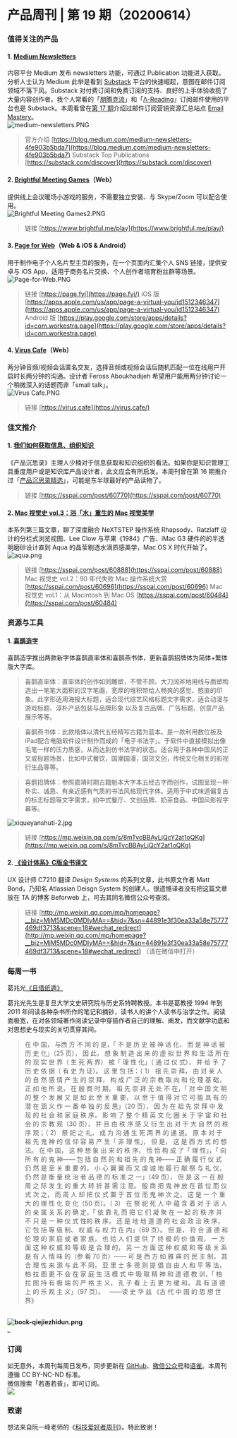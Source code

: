 # 产品周刊 | 第 19 期（20200614）

### 值得关注的产品
<a name="lhS0J"></a>
#### 1. [Medium Newsletters](https://blog.medium.com/medium-newsletters-4fe903b5bda7)
内容平台 Medium 发布 newsletters 功能，可通过 Publication 功能进入获取。分析人士认为 Medium 此举是看到 [Substack](https://substack.com/) 平台的快速崛起，意图在邮件订阅领域不落下风。Substack 对付费订阅和免费订阅的支持、良好的上手体验收揽了大量内容创作者。我个人常看的「[朋腾克流](https://fuckfomo.substack.com/)」和「[Λ-Reading](https://rizime.substack.com/)」订阅邮件使用的平台也是 Substack。本周看曾在[第 17 期](https://www.yuque.com/herbert-chang/productweekly/issue-17#bTpMN)介绍过邮件订阅营销资源汇总站点 [Email Mastery](https://emailmastery.org/)。<br />![medium-newsletters.PNG](https://cdn.nlark.com/yuque/0/2020/png/535404/1592040894756-b33ee859-a842-4086-a933-2e9d7f7ed37c.png#align=left&display=inline&height=551&margin=%5Bobject%20Object%5D&name=medium-newsletters.PNG&originHeight=551&originWidth=976&size=106617&status=done&style=none&width=976)
> 官方介绍 [https://blog.medium.com/medium-newsletters-4fe903b5bda7](https://blog.medium.com/medium-newsletters-4fe903b5bda7)
> Substack Top Publications [https://substack.com/discover](https://substack.com/discover)



<a name="bTpMN"></a>
#### 2. [Brightful Meeting Games](https://www.brightful.me/play/)（Web）
提供线上会议暖场小游戏的服务，不需要独立安装、与 Skype/Zoom 可以配合使用。<br />![Brightful Meeting Games2.PNG](https://cdn.nlark.com/yuque/0/2020/png/535404/1592045359304-3821051c-87f7-41be-bb77-8fffb8117218.png#align=left&display=inline&height=801&margin=%5Bobject%20Object%5D&name=Brightful%20Meeting%20Games2.PNG&originHeight=801&originWidth=1799&size=163272&status=done&style=none&width=1799)
> 链接 [https://www.brightful.me/play](https://www.brightful.me/play/)



<a name="BBxy7"></a>
#### 3. [Page for Web](https://page.fyi)（Web & iOS & Android）
用于制作电子个人名片型主页的服务，在一个页面内汇集个人 SNS 链接，提供安卓与 iOS App，适用于商务名片交换、个人创作者培育粉丝群等场景。<br />![Page-for-Web.PNG](https://cdn.nlark.com/yuque/0/2020/png/535404/1592048387266-514b0305-80ca-41cd-8ffd-ff42f0440194.png#align=left&display=inline&height=738&margin=%5Bobject%20Object%5D&name=Page-for-Web.PNG&originHeight=738&originWidth=1492&size=749721&status=done&style=none&width=1492)
> 链接 [https://page.fyi](https://page.fyi/)
> iOS 版 [https://apps.apple.com/us/app/page-a-virtual-you/id1512346347](https://apps.apple.com/us/app/page-a-virtual-you/id1512346347)
> Android 版 [https://play.google.com/store/apps/details?id=com.workestra.page](https://play.google.com/store/apps/details?id=com.workestra.page)



<a name="FGhv0"></a>
#### 4. [Virus Cafe](https://virus.cafe)（Web）
两分钟音频/视频会话匿名交友，选择音频或视频会话后随机匹配一位在线用户开启时长两分钟的沟通。设计者 Feross Aboukhadijeh 希望用户能用两分钟讨论一个稍微深入的话题而非「small talk」。<br />![Virus Cafe.PNG](https://cdn.nlark.com/yuque/0/2020/png/535404/1592050382672-a11f3bb0-d246-47fd-b0da-0fdc1f302f5d.png#align=left&display=inline&height=847&margin=%5Bobject%20Object%5D&name=Virus%20Cafe.PNG&originHeight=847&originWidth=1903&size=130005&status=done&style=none&width=1903)
> 链接 [https://virus.cafe](https://virus.cafe/)



<a name="4GUbQ"></a>
### 佳文推介
<a name="BhGcP"></a>
#### 1. [我们如何获取信息、组织知识 ](https://sspai.com/post/60770)
《产品沉思录》主理人少楠对于信息获取和知识组织的看法。如果你是知识管理工具重度用户或是知识库产品设计者，此文应会有所启发。本周刊曾在第 16 期推介过「[产品沉思录精选](https://www.yuque.com/herbert-chang/productweekly/issue-16#ZNgud)」，可能是东半球最好的产品读物了。<br />

> 链接 [https://sspai.com/post/60770](https://sspai.com/post/60770)



<a name="M9FMa"></a>
#### 2. [Mac 视觉史 vol.3：浴「水」重生的 Mac 视觉美学](https://sspai.com/post/60888)
本系列第三篇文章，聊了深度融合 NeXTSTEP 操作系统 Rhapsody、Ratzlaff 设计的分栏式浏览视图、Lee Clow 与苹果《1984》广告、iMac G3 硬件的的半透明磨砂设计直到 Aqua 的晶莹剔透水滴质感美学，Mac OS X 时代开始了。<br />![aqua.png](https://cdn.nlark.com/yuque/0/2020/png/535404/1592038212127-7ebdc217-fdfb-49bd-a299-464bcdcfab40.png#align=left&display=inline&height=768&margin=%5Bobject%20Object%5D&name=aqua.png&originHeight=768&originWidth=1024&size=462643&status=done&style=none&width=1024)<br />

> 链接 [https://sspai.com/post/60888](https://sspai.com/post/60888)
> Mac 视觉史 vol.2：90 年代失败 Mac 操作系统大赏 [https://sspai.com/post/60696](https://sspai.com/post/60696)
> Mac 视觉史 vol.1：从 Macintosh 到 Mac OS [https://sspai.com/post/60484](https://sspai.com/post/60484)



<a name="LUn6i"></a>
### 资源与工具
<a name="IwROd"></a>
#### 1. [喜鹊造字](https://mp.weixin.qq.com/s/8mTvcBBAyLjQcY2at1oQKg)
喜鹊造字推出两款新字体喜鹊直率体和喜鹊燕书体，更新喜鹊招牌体为简体+繁体版大字库。
> 喜鹊直率体：直率体的创作如同雕塑，不管不顾、大刀阔斧地用线与面塑构造出一笔笔大面积的汉字笔画，宽厚的堆积带给人畅爽的感觉、憨直的印象。此字形适用海报大标题，适合现代综艺风格标题文字需求，适合动漫与游戏标题、淳朴产品包装与品牌形象 以及复古品牌、广告标题、创意产品展示等等。
> 

> 喜鹊燕书体：此款楷体以清代五经精写古籍为蓝本。是一款利用数位板及iPad配合电脑软件设计制作而成的「电子书法字」。于软件中直接模拟出像毛笔一样的压力质感，从而达到仿书法字的状态。适合用于各种中国风的正文或标题场景，比如中式餐饮，国潮国漫，国货文创，传统文化相关的影视衍生品等等。
> 

> 喜鹊招牌体：参照嘉靖时期古籍魁本大字本五经古字而创作，试图呈现一种朴实、诚恳、有亲近感有气质的书法风格现代字体。适用于中式味道偏复古的标志标题等文字需求，如中式餐厅、文创品牌、奶茶食品、中国风影视字幕等。

![xiqueyanshuti-2.jpg](https://cdn.nlark.com/yuque/0/2020/jpeg/535404/1592042691003-3eed04a0-ffe3-44dc-8b55-0d4084567243.jpeg#align=left&display=inline&height=800&margin=%5Bobject%20Object%5D&name=xiqueyanshuti-2.jpg&originHeight=800&originWidth=800&size=204804&status=done&style=none&width=800)
> 链接 [https://mp.weixin.qq.com/s/8mTvcBBAyLjQcY2at1oQKg](https://mp.weixin.qq.com/s/8mTvcBBAyLjQcY2at1oQKg)



<a name="ZNgud"></a>
#### 2. [《设计体系》C版全书译文](http://mp.weixin.qq.com/mp/homepage?__biz=MjM5MDc0MDIyMA==&hid=7&sn=44891e3f30ea33a58e75777469df3713&scene=18#wechat_redirect)
UX 设计师 C7210 翻译 _Design Systems_ 的系列文章，此书原文作者 Matt Bond，乃知名 Atlassian Deisgn System 的创建人。很遗憾译者没有把这篇文章放在 TA 的博客 Beforweb 上，可去其同名微信公众号查阅。<br />

> 链接 [http://mp.weixin.qq.com/mp/homepage?__biz=MjM5MDc0MDIyMA==&hid=7&sn=44891e3f30ea33a58e75777469df3713&scene=18#wechat_redirect](http://mp.weixin.qq.com/mp/homepage?__biz=MjM5MDc0MDIyMA==&hid=7&sn=44891e3f30ea33a58e75777469df3713&scene=18#wechat_redirect) （请在微信中打开）



<a name="JXzW9"></a>
### 每周一书
葛兆光[《且借纸遁》](https://book.douban.com/subject/27060620/)

葛兆光先生是复旦大学文史研究院与历史系特聘教授。本书是葛教授 1994 年到 2011 年间读各种杂书所作的笔记和摘钞，读书人的讲个人读书与治学之作。阅读面极宽，在对各领域著作阅读记录中穿插作者自己的理解、阐发，而文献学功底和对思想史与现实的关切贯穿其间。<br />

> 在 中 国， 与西 方 不 同 的 是，「 不 是 历 史 被 神 话 化， 而 是 神 话 被 历 史 化」（25 页）， 因 此， 想 象 制 造 出 来 的 虚 拟 世 界 和 生 活 所 在 的 现 实 世 界（ 生 死 两 界） 被「 理 性 化」（ 通 过 仪 式）， 并 给 予 了 历 史 依 据（ 有 史 为 证）。 这 里 包 括：（ 1） 祖 先 崇 拜， 由 对 亲 人 的 自 然 感 情 产 生 的 崇 拜， 构 成 广 泛 的 宗 教 取 向 和 伦 理 基 础， 正 如 他 所 说， 在 殷 商 时 期， 祖 先 崇 拜 无 处 不 在，「 对 中 国 文 明 的 整 个 发 展 又 是 如 此 至 关 重 要， 以 至 于 值 得 对 它 可 能 具 有 的 潜 在 涵 义 作 一 番 单 独 的 反 思」（20 页）， 因 为 在 祖 先 崇 拜 中 发 现 的 社 会 和 家 庭 秩 序， 影 响 了 整 个 精 英 文 化 圈 关 于 宇 宙 和 社 会 的 宗 教 观（30 页）， 并 且 由 秩 序 感 又 衍 生 出 对 于 大 自 然 的 秩 序 观；（ 2） 祭 祀 之 礼， 成 为 沟 通 生 死 两 界 的 通 道。 原 本 对 于 祖 先 鬼 神 的 信 仰 容 易 产 生「 非 理 性」， 但 是， 这 是 西 方 式 的 想 法。 在 中 国， 这 种 想 象 出 来 的 秩 序， 恰 恰 构 成 了「 理 性」，「 向 所 有 的 鬼 神—— 包 括 自 然 的 和 祖 先 的 鬼 神—— 正 确 履 行 仪 式 仍 然 是 至 关 重 要 的。 小 心 翼 翼 而 又 虔 诚 地 履 行 献 祭 与 礼 仪， 仍 然 是 衡 量 统 治 者 品 德 的 标 准 之 一」（49 页）， 但 是 这 一 在 殷 周 之 际 发 生 的 重 大 转 折 甚 需 注 意。 殷 商 把 鬼 神 放 在 首 位 而 仪 式 次 之， 而 周 人 却 把 仪 式 置 于 首 位 而 鬼 神 次 之， 这 是 一 个 重 大 的 理 性 化 变 化（50 页）。（ 3） 在 祭 祀 死 人 中 蕴 含 着 对 于 活 人 的 亲 属 关 系 的 确 定，「 依 靠 礼 而 把 它 们 凝 聚 在 一 起 的 秩 序 并 不 只 是 一 种 仪 式 性的 秩 序， 还 是 地 地 道 道 的 社 会 政 治 秩 序， 它 包 括 等 级 制、 权 威 与 权 力 在 内」（69 页）。 但 是， 符 合 道 德 和 伦 理 的 家 庭 或 者 家 族， 也 给 人 们 提 供 了 终 极 的 价 值 观， 一 方 面 这 种 权 威 和 等 级 是 合 理 的， 另 一 方 面 这 种 权 威 和 等 级 关 系 是 有 人 情 味 的（参 看 70 页）—— 可 是 西 方 如 雅 典 的 民 主 制， 其 合 理 性 来 源 与 此 不 同， 亚 里 士 多 德 则 提 倡 自 由 人 和 平 等 法， 柏 拉 图 更 不 会 在 家 庭 生 活 模 式 中 吸 取 精 神 和 道 德 教 训，「 柏 拉 图 持 有 极 端 的 严 格 主 义， 孔 子 看 上 去 更 为 缓 和， 具 有 道 德 上 的 乐 观 主 义」（97 页）。  
> ——读 史 华 兹 《古 代 中 国 的 思 想 世 界》


<br />__![book-qiejiezhidun.png](https://cdn.nlark.com/yuque/0/2020/png/535404/1592055943385-87e585fd-bff2-4480-83d9-62fc18e09f2b.png#align=left&display=inline&height=605&margin=%5Bobject%20Object%5D&name=book-qiejiezhidun.png&originHeight=895&originWidth=592&size=95930&status=done&style=none&width=400)__<br />_
<a name="NPQi6"></a>
### 订阅
如无意外，本周刊每周日发布，同步更新在 [GitHub](https://github.com/HerbertChang/pmweekly)、[微信公众号](https://weixin.sogou.com/weixin?type=1&s_from=input&query=%E8%8B%A5%E6%84%9A%E8%8B%A5%E6%98%8F&ie=utf8&_sug_=y&_sug_type_=&w=01019900&sut=10610&sst0=1571666684054&lkt=0%2C0%2C0)和[语雀](https://yuque.com/herbert-chang/pmweekly/)。本周刊遵循 CC BY-NC-ND 标准。<br />微信搜索「若愚若昏」，即可订阅。<br />![](https://cdn.nlark.com/yuque/0/2019/jpeg/535404/1571989117002-cef6be63-7b29-4ac4-a35f-3b5a43e7ce88.jpeg#align=left&display=inline&height=200&margin=%5Bobject%20Object%5D&originHeight=258&originWidth=258&status=done&style=none&width=200)<br />

<a name="b4kSE"></a>
### 致谢
想法来自阮一峰老师的《[科技爱好者周刊](https://github.com/ruanyf/weekly)》。特此致谢！ 
